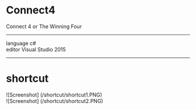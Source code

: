 # Connect4
Connect 4 or The Winning Four

---
language c# <br>
editor Visual Studio 2015 <br>

---
# shortcut 
![Screenshot] (/shortcut/shortcut1.PNG) <br>
![Screenshot] (/shortcut/shortcut2.PNG)


